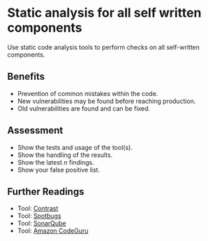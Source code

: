 # Static analysis for all self written components

Use static code analysis tools to perform checks on all self-written components.

## Benefits

- Prevention of common mistakes within the code.
- New vulnerabilities may be found before reaching production.
- Old vulnerabilities are found and can be fixed.

## Assessment

- Show the tests and usage of the tool(s).
- Show the handling of the results.
- Show the latest *n* findings.
- Show your false positive list.

## Further Readings
- Tool: [Contrast](https://www.contrastsecurity.com/)
- Tool: [Spotbugs](https://spotbugs.github.io/)
- Tool: [SonarQube](https://www.sonarqube.org/)
- Tool: [Amazon CodeGuru](https://aws.amazon.com/codeguru/)
